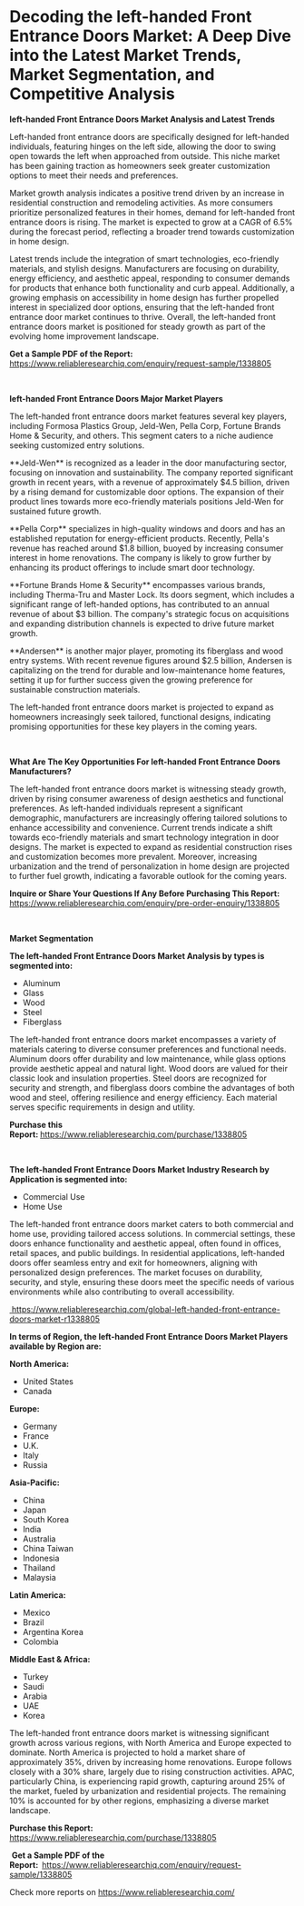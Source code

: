 <p><h1>Decoding the left-handed Front Entrance Doors Market: A Deep Dive into the Latest Market Trends, Market Segmentation, and Competitive Analysis</h1></p><p><strong>left-handed Front Entrance Doors Market Analysis and Latest Trends</strong></p>
<p><p>Left-handed front entrance doors are specifically designed for left-handed individuals, featuring hinges on the left side, allowing the door to swing open towards the left when approached from outside. This niche market has been gaining traction as homeowners seek greater customization options to meet their needs and preferences.</p><p>Market growth analysis indicates a positive trend driven by an increase in residential construction and remodeling activities. As more consumers prioritize personalized features in their homes, demand for left-handed front entrance doors is rising. The market is expected to grow at a CAGR of 6.5% during the forecast period, reflecting a broader trend towards customization in home design.</p><p>Latest trends include the integration of smart technologies, eco-friendly materials, and stylish designs. Manufacturers are focusing on durability, energy efficiency, and aesthetic appeal, responding to consumer demands for products that enhance both functionality and curb appeal. Additionally, a growing emphasis on accessibility in home design has further propelled interest in specialized door options, ensuring that the left-handed front entrance door market continues to thrive. Overall, the left-handed front entrance doors market is positioned for steady growth as part of the evolving home improvement landscape.</p></p>
<p><strong>Get a Sample PDF of the Report:&nbsp;</strong> <a href="https://www.reliableresearchiq.com/enquiry/request-sample/1338805?utm_campaign=3202&utm_medium=2&utm_source=Github&utm_content=ia&utm_term=27032025&utm_id=left-handed-front-entrance-doors">https://www.reliableresearchiq.com/enquiry/request-sample/1338805</a></p>
<p>&nbsp;</p>
<p><strong>left-handed Front Entrance Doors Major Market Players</strong></p>
<p><p>The left-handed front entrance doors market features several key players, including Formosa Plastics Group, Jeld-Wen, Pella Corp, Fortune Brands Home & Security, and others. This segment caters to a niche audience seeking customized entry solutions.</p><p>**Jeld-Wen** is recognized as a leader in the door manufacturing sector, focusing on innovation and sustainability. The company reported significant growth in recent years, with a revenue of approximately $4.5 billion, driven by a rising demand for customizable door options. The expansion of their product lines towards more eco-friendly materials positions Jeld-Wen for sustained future growth.</p><p>**Pella Corp** specializes in high-quality windows and doors and has an established reputation for energy-efficient products. Recently, Pella's revenue has reached around $1.8 billion, buoyed by increasing consumer interest in home renovations. The company is likely to grow further by enhancing its product offerings to include smart door technology.</p><p>**Fortune Brands Home & Security** encompasses various brands, including Therma-Tru and Master Lock. Its doors segment, which includes a significant range of left-handed options, has contributed to an annual revenue of about $3 billion. The company's strategic focus on acquisitions and expanding distribution channels is expected to drive future market growth.</p><p>**Andersen** is another major player, promoting its fiberglass and wood entry systems. With recent revenue figures around $2.5 billion, Andersen is capitalizing on the trend for durable and low-maintenance home features, setting it up for further success given the growing preference for sustainable construction materials.</p><p>The left-handed front entrance doors market is projected to expand as homeowners increasingly seek tailored, functional designs, indicating promising opportunities for these key players in the coming years.</p></p>
<p>&nbsp;</p>
<p><strong>What Are The Key Opportunities For left-handed Front Entrance Doors Manufacturers?</strong></p>
<p><p>The left-handed front entrance doors market is witnessing steady growth, driven by rising consumer awareness of design aesthetics and functional preferences. As left-handed individuals represent a significant demographic, manufacturers are increasingly offering tailored solutions to enhance accessibility and convenience. Current trends indicate a shift towards eco-friendly materials and smart technology integration in door designs. The market is expected to expand as residential construction rises and customization becomes more prevalent. Moreover, increasing urbanization and the trend of personalization in home design are projected to further fuel growth, indicating a favorable outlook for the coming years.</p></p>
<p><strong>Inquire or Share Your Questions If Any Before Purchasing This Report:</strong> <a href="https://www.reliableresearchiq.com/enquiry/pre-order-enquiry/1338805?utm_campaign=3202&utm_medium=2&utm_source=Github&utm_content=ia&utm_term=27032025&utm_id=left-handed-front-entrance-doors">https://www.reliableresearchiq.com/enquiry/pre-order-enquiry/1338805</a></p>
<p>&nbsp;</p>
<p><strong>Market Segmentation</strong></p>
<p><strong>The left-handed Front Entrance Doors Market Analysis by types is segmented into:</strong></p>
<p><ul><li>Aluminum</li><li>Glass</li><li>Wood</li><li>Steel</li><li>Fiberglass</li></ul></p>
<p><p>The left-handed front entrance doors market encompasses a variety of materials catering to diverse consumer preferences and functional needs. Aluminum doors offer durability and low maintenance, while glass options provide aesthetic appeal and natural light. Wood doors are valued for their classic look and insulation properties. Steel doors are recognized for security and strength, and fiberglass doors combine the advantages of both wood and steel, offering resilience and energy efficiency. Each material serves specific requirements in design and utility.</p></p>
<p><strong>Purchase this Report:&nbsp;</strong><a href="https://www.reliableresearchiq.com/purchase/1338805?utm_campaign=3202&utm_medium=2&utm_source=Github&utm_content=ia&utm_term=27032025&utm_id=left-handed-front-entrance-doors">https://www.reliableresearchiq.com/purchase/1338805</a></p>
<p>&nbsp;</p>
<p><strong>The left-handed Front Entrance Doors Market Industry Research by Application is segmented into:</strong></p>
<p><ul><li>Commercial Use</li><li>Home Use</li></ul></p>
<p><p>The left-handed front entrance doors market caters to both commercial and home use, providing tailored access solutions. In commercial settings, these doors enhance functionality and aesthetic appeal, often found in offices, retail spaces, and public buildings. In residential applications, left-handed doors offer seamless entry and exit for homeowners, aligning with personalized design preferences. The market focuses on durability, security, and style, ensuring these doors meet the specific needs of various environments while also contributing to overall accessibility.</p></p>
<p><a href="https://www.reliableresearchiq.com/global-left-handed-front-entrance-doors-market-r1338805?utm_campaign=3202&utm_medium=2&utm_source=Github&utm_content=ia&utm_term=27032025&utm_id=left-handed-front-entrance-doors">&nbsp;https://www.reliableresearchiq.com/global-left-handed-front-entrance-doors-market-r1338805</a></p>
<p><strong>In terms of Region, the left-handed Front Entrance Doors Market Players available by Region are:</strong></p>
<p>
    <p> <strong> North America: </strong>
        <ul>
            <li>United States</li>
            <li>Canada</li>
        </ul>
        </p> 
    <p> <strong> Europe: </strong>
        <ul>
            <li>Germany</li>
            <li>France</li>
            <li>U.K.</li>
            <li>Italy</li>
            <li>Russia</li>
        </ul>
        </p> 
    <p> <strong> Asia-Pacific: </strong>
        <ul>
            <li>China</li>
            <li>Japan</li>
            <li>South Korea</li>
            <li>India</li>
            <li>Australia</li>
            <li>China Taiwan</li>
            <li>Indonesia</li>
            <li>Thailand</li>
            <li>Malaysia</li>
        </ul>
        </p> 
    <p> <strong> Latin America: </strong>
        <ul>
            <li>Mexico</li>
            <li>Brazil</li>
            <li>Argentina Korea</li>
            <li>Colombia</li>
        </ul>
        </p> 
    <p> <strong> Middle East & Africa: </strong>
        <ul>
            <li>Turkey</li>
            <li>Saudi</li>
            <li>Arabia</li>
            <li>UAE</li>
            <li>Korea</li>
        </ul>
    </p>
    </p>
<p><p>The left-handed front entrance doors market is witnessing significant growth across various regions, with North America and Europe expected to dominate. North America is projected to hold a market share of approximately 35%, driven by increasing home renovations. Europe follows closely with a 30% share, largely due to rising construction activities. APAC, particularly China, is experiencing rapid growth, capturing around 25% of the market, fueled by urbanization and residential projects. The remaining 10% is accounted for by other regions, emphasizing a diverse market landscape.</p></p>
<p><strong>Purchase this Report: </strong><a href="https://www.reliableresearchiq.com/purchase/1338805?utm_campaign=3202&utm_medium=2&utm_source=Github&utm_content=ia&utm_term=27032025&utm_id=left-handed-front-entrance-doors">https://www.reliableresearchiq.com/purchase/1338805</a></p>
<p>&nbsp;<strong>Get a Sample PDF of the Report:&nbsp;&nbsp;</strong><a href="https://www.reliableresearchiq.com/enquiry/request-sample/1338805?utm_campaign=3202&utm_medium=2&utm_source=Github&utm_content=ia&utm_term=27032025&utm_id=left-handed-front-entrance-doors">https://www.reliableresearchiq.com/enquiry/request-sample/1338805</a></p>
<p><strong></strong></p>
<p>Check more reports on <a href="https://www.reliableresearchiq.com/?utm_campaign=3202&utm_medium=2&utm_source=Github&utm_content=ia&utm_term=27032025&utm_id=left-handed-front-entrance-doors">https://www.reliableresearchiq.com/</a></p>